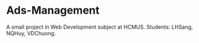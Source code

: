 # Ads-Management

A small project in Web Development subject at HCMUS.
Students: LHSang, NQHuy, VDChuong.
